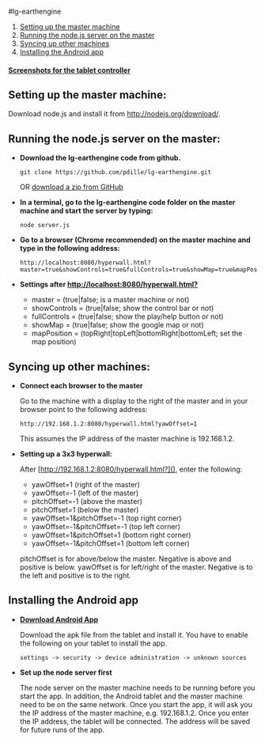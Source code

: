 #lg-earthengine

1. [Setting up the master machine](#setup)
2. [Running the node.js server on the master](#run)
3. [Syncing up other machines](#sync)
4. [Installing the Android app](#installApp)

#### [Screenshots for the tablet controller](https://sites.google.com/a/gigapan.org/timelapse/creating-time-machines/time-machine-controller-for-hyperwall)

<a name="setup"></a>
## Setting up the master machine:
Download node.js and install it from http://nodejs.org/download/.

<a name="run"></a>
## Running the node.js server on the master:
- **Download the lg-earthengine code from github.**
  ```
  git clone https://github.com/pdille/lg-earthengine.git
  ```
  OR [download a zip from GitHub](https://github.com/pdille/lg-earthengine/archive/master.zip)

- **In a terminal, go to the lg-earthengine code folder on the master machine and start the server by typing:**
  
  ```
  node server.js
  ```

- **Go to a browser (Chrome recommended) on the master machine and type in the following address:**
  ```
  http://localhost:8080/hyperwall.html?master=true&showControls=true&fullControls=true&showMap=true&mapPosition=topRight
  ```

- **Settings after [http://localhost:8080/hyperwall.html?]()**
  - master = (true|false; is a master machine or not)
  - showControls = (true|false; show the control bar or not)
  - fullControls = (true|false; show the play/help button or not)
  - showMap = (true|false; show the google map or not)
  - mapPosition = (topRight|topLeft|bottomRight|bottomLeft; set the map position)

<a name="sync"></a>
## Syncing up other machines:
- **Connect each browser to the master**

  Go to the machine with a display to the right of the master and in your browser point to the following address:
  ```
  http://192.168.1.2:8080/hyperwall.html?yawOffset=1
  ```
  This assumes the IP address of the master machine is 192.168.1.2.
  
- **Setting up a 3x3 hyperwall:**

  After [http://192.168.1.2:8080/hyperwall.html?](), enter the following:
  - yawOffset=1 (right of the master)
  - yawOffset=-1 (left of the master)
  - pitchOffset=-1 (above the master)
  - pitchOffset=1 (below the master)
  - yawOffset=1&pitchOffset=-1 (top right corner)
  - yawOffset=-1&pitchOffset=-1 (top left corner)
  - yawOffset=1&pitchOffset=1 (bottom right corner)
  - yawOffset=-1&pitchOffset=1 (bottom left corner)

  pitchOffset is for above/below the master. Negative is above and positive is below. yawOffset is for left/right of the master. Negative is to the left and positive is to the right.

<a name="installApp"></a>
## Installing the Android app
- **[Download Android App](https://github.com/pdille/lg-earthengine/blob/master/androidCode/bin/TimemachineController.apk?raw=true)**

  Download the apk file from the tablet and install it. You have to enable the following on your tablet to install the app.
  ```
  settings -> security -> device administration -> unknown sources
  ```

- **Set up the node server first** 

  The node server on the master machine needs to be running before you start the app. In addition, the Android tablet and the master machine need to be on the same network. Once you start the app, it will ask you the IP address of the master machine, e.g. 192.168.1.2. Once you enter the IP address, the tablet will be connected. The address will be saved for future runs of the app.
